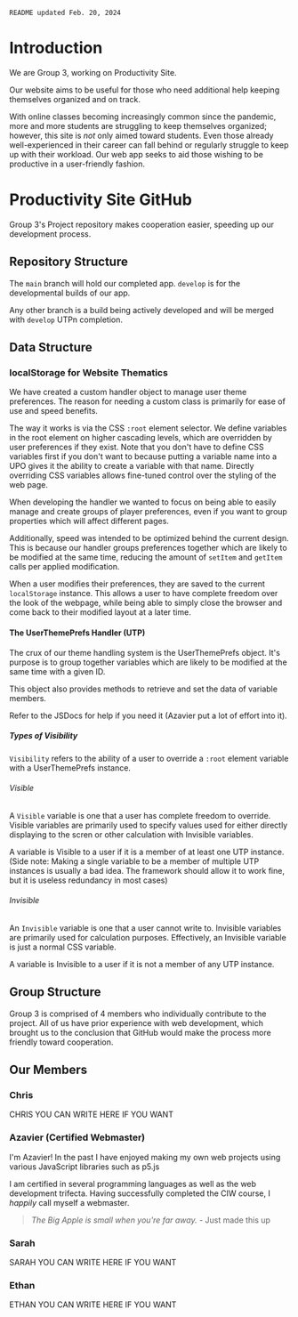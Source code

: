 `README updated Feb. 20, 2024`
# Introduction
We are Group 3, working on Productivity Site.

Our website aims to be useful for those who need additional help keeping themselves organized and on track. 

With online classes becoming increasingly common since the pandemic, more and more students are struggling to keep themselves organized; however, this site is _not_ only aimed toward students. Even those already well-experienced in their career can fall behind or regularly struggle to keep up with their workload. 
Our web app seeks to aid those wishing to be productive in a user-friendly fashion.

# Productivity Site GitHub
Group 3's Project repository makes cooperation easier, speeding up our development process.

## Repository Structure
The `main` branch will hold our completed app. 
`develop` is for the developmental builds of our app.

Any other branch is a build being actively developed and will be merged with `develop` UTPn completion.

## Data Structure
### localStorage for Website Thematics
We have created a custom handler object to manage user theme preferences.
The reason for needing a custom class is primarily for ease of use and speed benefits.

The way it works is via the CSS `:root` element selector.
We define variables in the root element on higher cascading levels, which are overridden by user preferences if they exist. Note that you don't have to define CSS variables first if you don't want to because putting a variable name into a UPO gives it the ability to create a variable with that name.
Directly overriding CSS variables allows fine-tuned control over the styling of the web page.

When developing the handler we wanted to focus on being able to easily manage and create groups of player preferences, even if you want to group properties which will affect different pages.

Additionally, speed was intended to be optimized behind the current design.
This is because our handler groups preferences together which are likely to be modified at the same time, reducing the amount of `setItem` and `getItem` calls per applied modification.

When a user modifies their preferences, they are saved to the current `localStorage` instance.
This allows a user to have complete freedom over the look of the webpage, while being able to simply close the browser and come back to their modified layout at a later time.

#### The UserThemePrefs Handler (UTP)
The crux of our theme handling system is the UserThemePrefs object.
It's purpose is to group together variables which are likely to be modified at the same time with a given ID.

This object also provides methods to retrieve and set the data of variable members.

Refer to the JSDocs for help if you need it (Azavier put a lot of effort into it).

##### Types of Visibility
`Visibility` refers to the ability of a user to override a `:root` element variable with a UserThemePrefs instance.

###### Visible
A `Visible` variable is one that a user has complete freedom to override. Visible variables are primarily used to specify values used for either directly displaying to the scren or other calculation with Invisible variables.

A variable is Visible to a user if it is a member of at least one UTP instance.
(Side note: Making a single variable to be a member of multiple UTP instances is usually a bad idea.
            The framework should allow it to work fine, but it is useless redundancy in most cases)

###### Invisible
An `Invisible` variable is one that a user cannot write to. Invisible variables are primarily used for
calculation purposes. 
Effectively, an Invisible variable is just a normal CSS variable.

A variable is Invisible to a user if it is not a member of any UTP instance.

## Group Structure
Group 3 is comprised of 4 members who individually contribute to the project. All of us have prior experience with web development, which brought us to the conclusion that GitHub would make the process more friendly toward cooperation.

## Our Members
### Chris
CHRIS YOU CAN WRITE HERE IF YOU WANT

### Azavier (Certified Webmaster)
I'm Azavier! In the past I have enjoyed making my own web projects using various JavaScript libraries such as p5.js

I am certified in several programming languages as well as the web development trifecta. Having successfully completed the CIW course, I _happily_ call myself a webmaster.
>_The Big Apple is small when you're far away._ - Just made this up

### Sarah
SARAH YOU CAN WRITE HERE IF YOU WANT

### Ethan
ETHAN YOU CAN WRITE HERE IF YOU WANT
